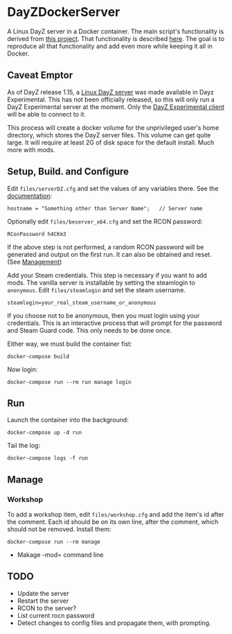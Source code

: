 # DayZDockerServer

A Linux DayZ server in a Docker container.
The main script's functionality is derived from [this project](https://github.com/thelastnoc/dayz-sa_linuxserver).
That functionality is described [here](https://steamcommunity.com/sharedfiles/filedetails/?id=1517338673). The goal is
to reproduce all that functionality and add even more while keeping it all in Docker. 

## Caveat Emptor

As of DayZ release 1.15, a [Linux DayZ server](https://steamdb.info/app/1042420/) was made available in Dayz
Experimental. This has not been officially released, so this will only run a DayZ Experimental server at the
moment. Only the [DayZ Experimental client](https://dayz.fandom.com/wiki/Experimental) will be able to connect to it.

This process will create a docker volume for the unprivileged user's home directory, which stores the DayZ server files.
This volume can get quite large. It will require at least 2G of disk space for the default install. Much more with mods.

## Setup, Build. and Configure

Edit `files/serverDZ.cfg` and set the values of any variables there. 
See the [documentation](https://forums.dayz.com/topic/239635-dayz-server-files-documentation/):

```
hostname = "Something other than Server Name";   // Server name
```
Optionally edit `files/beserver_x64.cfg` and set the RCON password:
```
RConPassword h4CKm3
```
If the above step is not performed, a random RCON password will be generated and output on the first run. It can also be
obtained and reset. (See [Management](#manage))

Add your Steam credentials. This step is necessary if you want to add mods. The vanilla server is installable by setting
the steamlogin to `anonymous`. Edit `files/steamlogin` and set the steam username.
```
steamlogin=your_real_steam_username_or_anonymous
```
If you choose not to be anonymous, then you must login using your credentials. This is an interactive process that will
prompt for the password and Steam Guard code. This only needs to be done once.

Either way, we must build the container fist:
```
docker-compose build
```
Now login:
```
docker-compose run --rm run manage login
```
## Run
Launch the container into the background:
```
docker-compose up -d run
```
Tail the log:
```
docker-compose logs -f run
```
  
## Manage

### Workshop
To add a workshop item, edit `files/workshop.cfg` and add the item's id after the comment. Each id should be on its own
line, after the comment, which should not be removed. Install them:
```
docker-compose run --rm manage
```
* Makage -mod= command line

## TODO

* Update the server
* Restart the server
* RCON to the server?
* List current rocn password
* Detect changes to config files and propagate them, with prompting.
